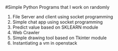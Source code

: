 #Simple Python Programs that I work on randomly

1) File Server and client using socket programming
2) Simple chat app using socket programming
3) Predict value based on SKLEARN module
4) Web Crawler
5) Simple drawing tool based on Tkinter module
6) Instantiating a vm in openstack
